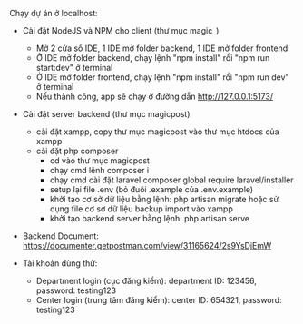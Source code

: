 Chạy dự án ở localhost:
- Cài đặt NodeJS và NPM cho client (thư mục magic_)
	+ Mở 2 cửa sổ IDE, 1 IDE mở folder backend, 1 IDE mở folder frontend
	+ Ở IDE mở folder backend, chạy lệnh "npm install" rồi "npm run start:dev" ở terminal
	+ Ở IDE mở folder frontend, chạy lệnh "npm install" rồi "npm run dev" ở terminal
	+ Nếu thành công, app sẽ chạy ở đường dẫn http://127.0.0.1:5173/

- Cài đặt server backend (thư mục magicpost)
	- cài đặt xampp, copy thư mục magicpost vào thư mục htdocs của xampp
	- cài đặt php composer
		- cd vào thư mục magicpost
		- chạy cmd lệnh composer i
		- chạy cmd cài đặt laravel composer global require laravel/installer
		- setup lại file .env (bỏ đuôi .example của .env.example) 
		- khởi tạo cơ sở dữ liệu bằng lệnh: php artisan migrate hoặc sử dụng file cơ sơ dữ liệu backup import vào xampp
		- khởi tạo backend server bằng lệnh: php artisan serve

- Backend Document: https://documenter.getpostman.com/view/31165624/2s9YsDjEmW

- Tài khoản dùng thử:
	+ Department login (cục đăng kiểm): department ID: 123456, password: testing123
	+ Center login (trung tâm đăng kiểm): center ID: 654321, password: testing123
